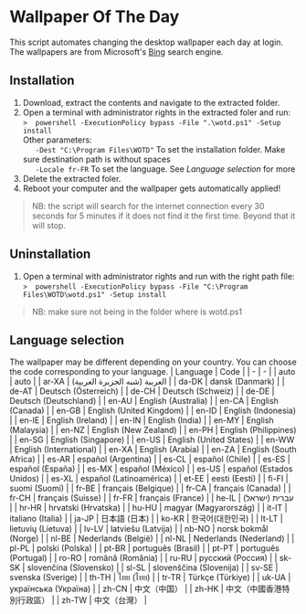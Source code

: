 # Wallpaper Of The Day
This script automates changing the desktop wallpaper each day at login.
The wallpapers are from Microsoft's [Bing](https://www.bing.com/) search engine.

## Installation
1. Download, extract the contents and navigate to the extracted folder.
2. Open a terminal with administrator rights in the extracted foler and run:  
`>  powershell -ExecutionPolicy bypass -File ".\wotd.ps1" -Setup install`  
Other parameters:  
`   -Dest "C:\Program Files\WOTD"` To set the installation folder. Make sure destination path is without spaces  
`   -Locale fr-FR` To set the language. See *Language selection* for more  
3. Delete the extracted foler.
4. Reboot your computer and the wallpaper gets automatically applied!

> NB: the script will search for the internet connection every 30 seconds for 5 minutes if it does not find it the first time. Beyond that it will stop.

## Uninstallation
1. Open a terminal with administrator rights and run with the right path file:  
`>  powershell -ExecutionPolicy bypass -File "C:\Program Files\WOTD\wotd.ps1" -Setup install` 
> NB: make sure not being in the folder where is wotd.ps1 

## Language selection
The wallpaper may be different depending on your country. You can choose the code corresponding to your language.
| Language | Code |
| - | - |
| auto | auto |
| ar-XA | (شبه الجزيرة العربية‎) العربية |
| da-DK | dansk (Danmark) |
| de-AT | Deutsch (Österreich) |
| de-CH | Deutsch (Schweiz) |
| de-DE | Deutsch (Deutschland) |
| en-AU | English (Australia) |
| en-CA | English (Canada) |
| en-GB | English (United Kingdom) |
| en-ID | English (Indonesia) |
| en-IE | English (Ireland) |
| en-IN | English (India) |
| en-MY | English (Malaysia) |
| en-NZ | English (New Zealand) |
| en-PH | English (Philippines) |
| en-SG | English (Singapore) |
| en-US | English (United States) |
| en-WW | English (International) |
| en-XA | English (Arabia) |
| en-ZA | English (South Africa) |
| es-AR | español (Argentina) |
| es-CL | español (Chile) |
| es-ES | español (España) |
| es-MX | español (México) |
| es-US | español (Estados Unidos) |
| es-XL | español (Latinoamérica) |
| et-EE | eesti (Eesti) |
| fi-FI | suomi (Suomi) |
| fr-BE | français (Belgique) |
| fr-CA | français (Canada) |
| fr-CH | français (Suisse) |
| fr-FR | français (France) |
| he-IL | (עברית (ישראל |
| hr-HR | hrvatski (Hrvatska) |
| hu-HU | magyar (Magyarország) |
| it-IT | italiano (Italia) |
| ja-JP | 日本語 (日本) |
| ko-KR | 한국어(대한민국) |
| lt-LT | lietuvių (Lietuva) |
| lv-LV | latviešu (Latvija) |
| nb-NO | norsk bokmål (Norge) |
| nl-BE | Nederlands (België) |
| nl-NL | Nederlands (Nederland) |
| pl-PL | polski (Polska) |
| pt-BR | português (Brasil) |
| pt-PT | português (Portugal) |
| ro-RO | română (România) |
| ru-RU | русский (Россия) |
| sk-SK | slovenčina (Slovensko) |
| sl-SL | slovenščina (Slovenija) |
| sv-SE | svenska (Sverige) |
| th-TH | ไทย (ไทย) |
| tr-TR | Türkçe (Türkiye) |
| uk-UA | українська (Україна) |
| zh-CN | 中文（中国） |
| zh-HK | 中文（中國香港特別行政區） |
| zh-TW | 中文（台灣） |
